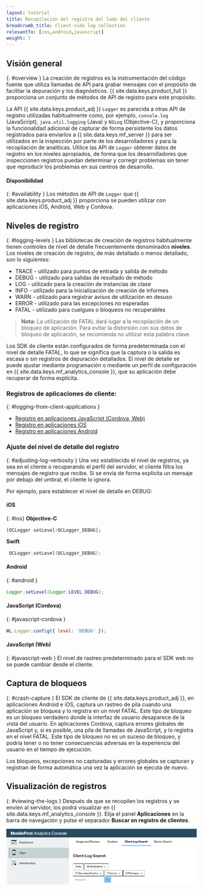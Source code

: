 ```yaml
---
layout: tutorial
title: Recopilación del registro del lado del cliente
breadcrumb_title: Client-side log collection
relevantTo: [ios,android,javascript]
weight: 7
---
```

<!-- NLS_CHARSET=UTF-8 -->
## Visión general
{: #overview }
La creación de registros es la instrumentación del código fuente que utiliza llamadas de API para grabar mensajes con el propósito de facilitar la depuración y los diagnósticos.
{{ site.data.keys.product_full }} proporciona un conjunto de métodos de API de registro para este propósito.

La API {{ site.data.keys.product_adj }} `Logger` es parecida a otras API de registro utilizadas habitualmente como, por ejemplo, `console.log` (JavaScript), `java.util.logging` (Java) y `NSLog` (Objective-C),
y proporciona la funcionalidad adicional de capturar de forma persistente los datos registrados para enviarlos a {{ site.data.keys.mf_server }} para ser utilizados en la inspección por parte de los desarrolladores y para la recopilación de analíticas. Utilice las API de `Logger` obtener datos de registro en los niveles apropiados, de forma que los desarrolladores que inspeccionen registros puedan determinar y corregir problemas sin tener que reproducir los problemas en sus centros de desarrollo.

#### Disponibilidad
{: #availability }
Los métodos de API de `Logger` que {{ site.data.keys.product_adj }} proporciona se pueden utilizar con aplicaciones iOS, Android, Web y Cordova.

## Niveles de registro
{: #logging-levels }
Las bibliotecas de creación de registros habitualmente tienen controles de nivel de detalle frecuentemente denominados **niveles**.  
Los niveles de creación de registro, de más detallado o menos detallado, son lo siguientes:

* TRACE - utilizado para puntos de entrada y salida de método
* DEBUG - utilizado para salidas de resultado de método
* LOG - utilizado para la creación de instancias de clase
* INFO - utilizado para la inicialización de creación de informes
* WARN - utilizado para registrar avisos de utilización en desuso
* ERROR - utilizado para las excepciones no esperadas
* FATAL - utilizado para cuelgues o bloqueos no recuperables

> **Nota:** La utilización de FATAL dará lugar a la recopilación de un bloqueo de aplicación. Para evitar la distorsión con sus datos de bloqueo de aplicación, se recomienda no utilizar esta palabra clave.

Los SDK de cliente están configurados de forma predeterminada con el nivel de detalle FATAL, lo que se significa que la captura o la salida es escasa o sin registros de depuración detallados. El nivel de detalle se puede ajustar mediante programación o mediante un perfil de configuración en {{ site.data.keys.mf_analytics_console }}, que su aplicación debe recuperar de forma explícita.

### Registros de aplicaciones de cliente:
{: #logging-from-client-applications }
* [Registro en aplicaciones JavaScript (Cordova, Web) ](javascript/)
* [Registro en aplicaciones iOS](ios/)
* [Registro en aplicaciones Android](android/)

### Ajuste del nivel de detalle del registro
{: #adjusting-log-verbosity }
Una vez establecido el nivel de registros, ya sea en el cliente o recuperando el perfil del servidor, el cliente filtra los mensajes de registro que recibe. Si se envía de forma explícita un mensaje por debajo del umbral, el cliente lo ignora.

Por ejemplo, para establecer el nivel de detalle en DEBUG:

#### iOS
{: #ios}
**Objective-C**

```objc
[OCLogger setLevel:OCLogger_DEBUG];
```

**Swift**

```swift
 OCLogger.setLevel(OCLogger_DEBUG);
 ```

#### Android
{: #android }
```java
Logger.setLevel(Logger.LEVEL.DEBUG);
```

#### JavaScript (Cordova)
{: #javascript-cordova }
```javascript
WL.Logger.config({ level: 'DEBUG' });
```

#### JavaScript (Web)
{: #javascript-web }
El nivel de rastreo predeterminado para el SDK web no se puede cambiar desde el cliente.

## Captura de bloqueos
{: #crash-capture }
El SDK de cliente de {{ site.data.keys.product_adj }}, en aplicaciones Android e iOS, captura un rastreo de pila cuando una aplicación se bloquea y lo registra en un nivel FATAL. Este tipo de bloqueo es un bloqueo verdadero donde la interfaz de usuario desaparece de la vista del usuario. En aplicaciones Cordova, captura errores globales de JavaScript y, si es posible, una pila de llamadas de JavaScript, y lo registra en el nivel FATAL. Este tipo de bloqueo no es un suceso de bloqueo, y podría tener o no tener consecuencias adversas en la experiencia del usuario en el tiempo de ejecución.

Los bloqueos, excepciones no capturadas y errores globales se capturan y registran de forma automática una vez la aplicación se ejecuta de nuevo.

## Visualización de registros
{: #viewing-the-logs }
Después de que se recopilen los registros y se envíen al servidor, los podrá visualizar en {{ site.data.keys.mf_analytics_console }}. Elija el panel **Aplicaciones** en la barra de navegación y pulse el separador **Buscar en registro de clientes**.

![Visualizar y buscar en los registros](consoleViewClientLogs.png)
